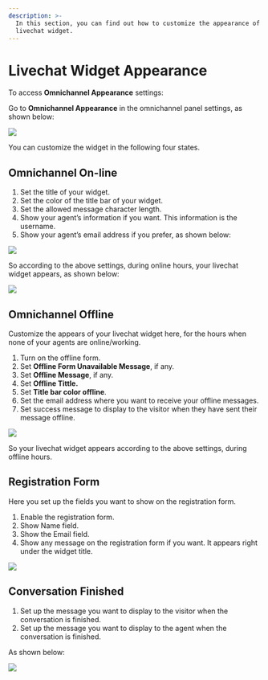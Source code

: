 ```yaml
---
description: >-
  In this section, you can find out how to customize the appearance of your
  livechat widget.
---
```


# Livechat Widget Appearance

To access **Omnichannel Appearance** settings:

Go to **Omnichannel Appearance** in the omnichannel panel settings, as shown below:

![](../../.gitbook/assets/0%20%2812%29.png)

You can customize the widget in the following four states.

## Omnichannel On-line

1. Set the title of your widget.
2. Set the color of the title bar of your widget.
3. Set the allowed message character length.
4. Show your agent’s information if you want. This information is the username.
5. Show your agent’s email address if you prefer, as shown below:

![](../../.gitbook/assets/1%20%2813%29.png)

So according to the above settings, during online hours, your livechat widget appears, as shown below:

![](../../.gitbook/assets/2%20%2812%29.png)

## Omnichannel Offline

Customize the appears of your livechat widget here, for the hours when none of your agents are online/working.

1. Turn on the offline form.
2. Set **Offline Form Unavailable Message**, if any.
3. Set **Offline Message**, if any.
4. Set **Offline Tittle.**
5. Set **Title bar color offline**.
6. Set the email address where you want to receive your offline messages.
7. Set success message to display to the visitor when they have sent their message offline.

![](../../.gitbook/assets/3%20%2811%29.png)

So your livechat widget appears according to the above settings, during offline hours.

## Registration Form

Here you set up the fields you want to show on the registration form.

1. Enable the registration form.
2. Show Name field.
3. Show the Email field.
4. Show any message on the registration form if you want. It appears right under the widget title.

![](../../.gitbook/assets/4%20%2811%29.png)

## Conversation Finished

1. Set up the message you want to display to the visitor when the conversation is finished.
2. Set up the message you want to display to the agent when the conversation is finished.

As shown below:

![](../../.gitbook/assets/5%20%2811%29.png)


